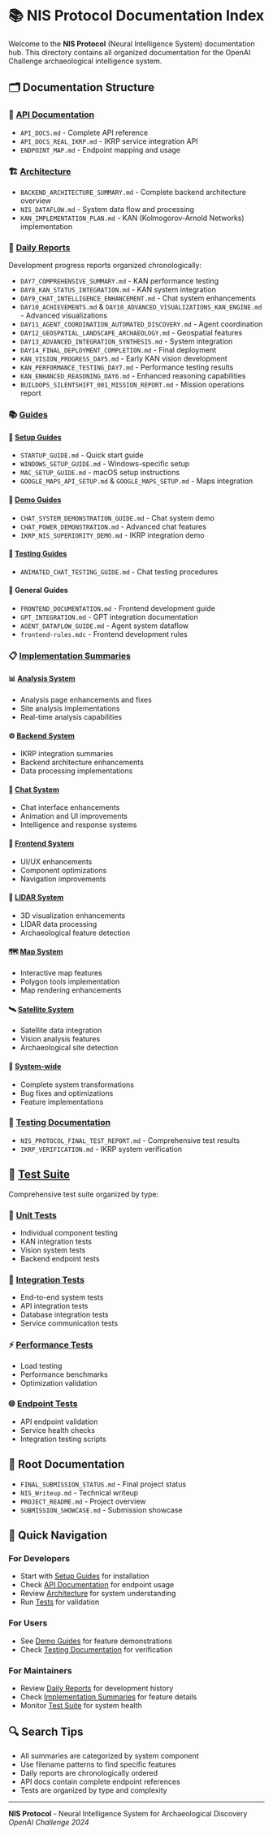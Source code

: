 # 📚 NIS Protocol Documentation Index

Welcome to the **NIS Protocol** (Neural Intelligence System) documentation hub. This directory contains all organized documentation for the OpenAI Challenge archaeological intelligence system.

## 🗂️ Documentation Structure

### 📖 [API Documentation](./api/)
- `API_DOCS.md` - Complete API reference
- `API_DOCS_REAL_IKRP.md` - IKRP service integration API
- `ENDPOINT_MAP.md` - Endpoint mapping and usage

### 🏗️ [Architecture](./architecture/)
- `BACKEND_ARCHITECTURE_SUMMARY.md` - Complete backend architecture overview
- `NIS_DATAFLOW.md` - System data flow and processing
- `KAN_IMPLEMENTATION_PLAN.md` - KAN (Kolmogorov-Arnold Networks) implementation

### 📅 [Daily Reports](./daily-reports/)
Development progress reports organized chronologically:
- `DAY7_COMPREHENSIVE_SUMMARY.md` - KAN performance testing
- `DAY8_KAN_STATUS_INTEGRATION.md` - KAN system integration
- `DAY9_CHAT_INTELLIGENCE_ENHANCEMENT.md` - Chat system enhancements
- `DAY10_ACHIEVEMENTS.md` & `DAY10_ADVANCED_VISUALIZATIONS_KAN_ENGINE.md` - Advanced visualizations
- `DAY11_AGENT_COORDINATION_AUTOMATED_DISCOVERY.md` - Agent coordination
- `DAY12_GEOSPATIAL_LANDSCAPE_ARCHAEOLOGY.md` - Geospatial features
- `DAY13_ADVANCED_INTEGRATION_SYNTHESIS.md` - System integration
- `DAY14_FINAL_DEPLOYMENT_COMPLETION.md` - Final deployment
- `KAN_VISION_PROGRESS_DAY5.md` - Early KAN vision development
- `KAN_PERFORMANCE_TESTING_DAY7.md` - Performance testing results
- `KAN_ENHANCED_REASONING_DAY6.md` - Enhanced reasoning capabilities
- `BUILDOPS_SILENTSHIFT_001_MISSION_REPORT.md` - Mission operations report

### 📚 [Guides](./guides/)

#### 🔧 [Setup Guides](./guides/setup/)
- `STARTUP_GUIDE.md` - Quick start guide
- `WINDOWS_SETUP_GUIDE.md` - Windows-specific setup
- `MAC_SETUP_GUIDE.md` - macOS setup instructions
- `GOOGLE_MAPS_API_SETUP.md` & `GOOGLE_MAPS_SETUP.md` - Maps integration

#### 🎯 [Demo Guides](./guides/demo/)
- `CHAT_SYSTEM_DEMONSTRATION_GUIDE.md` - Chat system demo
- `CHAT_POWER_DEMONSTRATION.md` - Advanced chat features
- `IKRP_NIS_SUPERIORITY_DEMO.md` - IKRP integration demo

#### 🧪 [Testing Guides](./guides/testing/)
- `ANIMATED_CHAT_TESTING_GUIDE.md` - Chat testing procedures

#### 📖 General Guides
- `FRONTEND_DOCUMENTATION.md` - Frontend development guide
- `GPT_INTEGRATION.md` - GPT integration documentation
- `AGENT_DATAFLOW_GUIDE.md` - Agent system dataflow
- `frontend-rules.mdc` - Frontend development rules

### 📋 [Implementation Summaries](./summaries/)

#### 📊 [Analysis System](./summaries/analysis/)
- Analysis page enhancements and fixes
- Site analysis implementations
- Real-time analysis capabilities

#### ⚙️ [Backend System](./summaries/backend/)
- IKRP integration summaries
- Backend architecture enhancements
- Data processing implementations

#### 💬 [Chat System](./summaries/chat/)
- Chat interface enhancements
- Animation and UI improvements
- Intelligence and response systems

#### 🎨 [Frontend System](./summaries/frontend/)
- UI/UX enhancements
- Component optimizations
- Navigation improvements

#### 📡 [LIDAR System](./summaries/lidar/)
- 3D visualization enhancements
- LIDAR data processing
- Archaeological feature detection

#### 🗺️ [Map System](./summaries/maps/)
- Interactive map features
- Polygon tools implementation
- Map rendering enhancements

#### 🛰️ [Satellite System](./summaries/satellite/)
- Satellite data integration
- Vision analysis features
- Archaeological site detection

#### 🔧 [System-wide](./summaries/system/)
- Complete system transformations
- Bug fixes and optimizations
- Feature implementations

### 🧪 [Testing Documentation](./testing/)
- `NIS_PROTOCOL_FINAL_TEST_REPORT.md` - Comprehensive test results
- `IKRP_VERIFICATION.md` - IKRP system verification

## 🔬 [Test Suite](../tests/)
Comprehensive test suite organized by type:

### 🧪 [Unit Tests](../tests/unit/)
- Individual component testing
- KAN integration tests
- Vision system tests
- Backend endpoint tests

### 🔗 [Integration Tests](../tests/integration/)
- End-to-end system tests
- API integration tests
- Database integration tests
- Service communication tests

### ⚡ [Performance Tests](../tests/performance/)
- Load testing
- Performance benchmarks
- Optimization validation

### 🌐 [Endpoint Tests](../tests/endpoints/)
- API endpoint validation
- Service health checks
- Integration testing scripts

## 📄 Root Documentation
- `FINAL_SUBMISSION_STATUS.md` - Final project status
- `NIS_Writeup.md` - Technical writeup
- `PROJECT_README.md` - Project overview
- `SUBMISSION_SHOWCASE.md` - Submission showcase

## 🚀 Quick Navigation

### For Developers
- Start with [Setup Guides](./guides/setup/) for installation
- Check [API Documentation](./api/) for endpoint usage
- Review [Architecture](./architecture/) for system understanding
- Run [Tests](../tests/) for validation

### For Users
- See [Demo Guides](./guides/demo/) for feature demonstrations
- Check [Testing Documentation](./testing/) for verification

### For Maintainers
- Review [Daily Reports](./daily-reports/) for development history
- Check [Implementation Summaries](./summaries/) for feature details
- Monitor [Test Suite](../tests/) for system health

## 🔍 Search Tips
- All summaries are categorized by system component
- Use filename patterns to find specific features
- Daily reports are chronologically ordered
- API docs contain complete endpoint references
- Tests are organized by type and complexity

---

**NIS Protocol** - Neural Intelligence System for Archaeological Discovery
*OpenAI Challenge 2024* 